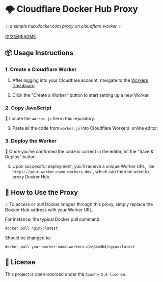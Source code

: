 # 🌩️ Cloudflare Docker Hub Proxy

_✨ a simple hub.docker.com proxy on cloudflare worker ✨_  

[中文版README](README_zh.md)

## 📦 Usage Instructions

### 1. Create a Cloudflare Worker

1. After logging into your Cloudflare account, navigate to the [Workers Dashboard](https://workers.cloudflare.com/).


2. Click the "Create a Worker" button to start setting up a new Worker.

### 2. Copy JavaScript

📝 Locate the `worker.js` file in this repository.

3. Paste all the code from `worker.js` into Cloudflare Workers' online editor.

### 3. Deploy the Worker

🚀 Once you've confirmed the code is correct in the editor, hit the "Save & Deploy" button.

4. Upon successful deployment, you'll receive a unique Worker URL, like `https://your-worker-name.workers.dev` , which can then be used to proxy Docker Hub.

## 🔄 How to Use the Proxy

💡 To access or pull Docker images through this proxy, simply replace the Docker Hub address with your Worker URL.

For instance, the typical Docker pull command:

```bash
docker pull nginx:latest
```

Should be changed to:

```bash
docker pull your-worker-name.workers.dev/amd64/nginx:latest
```

## 📖 License

This project is open-sourced under the `Apache-2.0 license`.